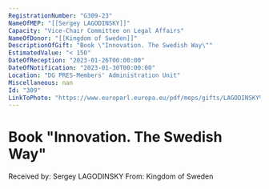 ```yaml
---
RegistrationNumber: "G309-23"
NameOfMEP: "[[Sergey LAGODINSKY]]"
Capacity: "Vice-Chair Committee on Legal Affairs"
NameOfDonor: "[[Kingdom of Sweden]]"
DescriptionOfGift: "Book \"Innovation. The Swedish Way\""
EstimatedValue: "< 150"
DateOfReception: "2023-01-26T00:00:00"
DateOfNotification: "2023-01-30T00:00:00"
Location: "DG PRES-Members' Administration Unit"
Miscellaneous: nan
Id: "309"
LinkToPhoto: "https://www.europarl.europa.eu/pdf/meps/gifts/LAGODINSKY%20Sergey_G309-23_1679660879087.jpg#"
---
```


# Book "Innovation. The Swedish Way"

Received by: Sergey LAGODINSKY
From: Kingdom of Sweden
